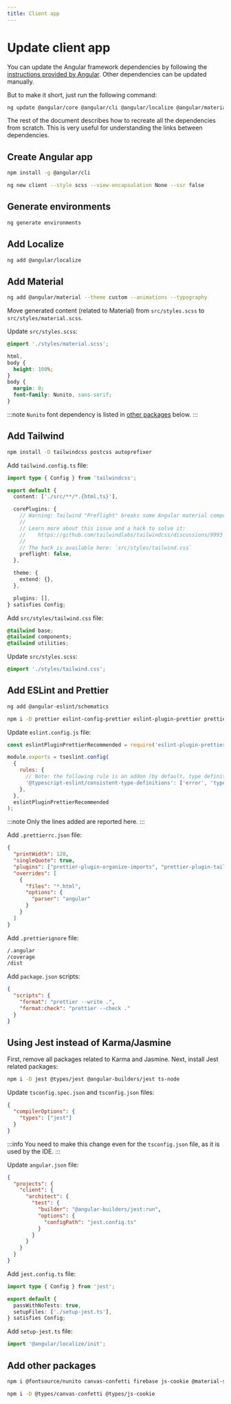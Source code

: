```yaml
---
title: Client app
---
```


# Update client app

You can update the Angular framework dependencies by following the [instructions provided by Angular](https://angular.dev/update).
Other dependencies can be updated manually.

But to make it short, just run the following command:

```bash
ng update @angular/core @angular/cli @angular/localize @angular/material
```

The rest of the document describes how to recreate all the dependencies from scratch.
This is very useful for understanding the links between dependencies.

## Create Angular app

```bash
npm install -g @angular/cli

ng new client --style scss --view-encapsulation None --ssr false
```

## Generate environments

```bash
ng generate environments
```

## Add Localize

```bash
ng add @angular/localize
```

## Add Material

```bash
ng add @angular/material --theme custom --animations --typography
```

Move generated content (related to Material) from `src/styles.scss` to `src/styles/material.scss`.

Update `src/styles.scss`:

```scss
@import './styles/material.scss';

html,
body {
  height: 100%;
}
body {
  margin: 0;
  font-family: Nunito, sans-serif;
}
```

:::note
`Nunito` font dependency is listed in [other packages](#add-other-packages) below.
:::

## Add Tailwind

```bash
npm install -D tailwindcss postcss autoprefixer
```

Add `tailwind.config.ts` file:

```ts
import type { Config } from 'tailwindcss';

export default {
  content: ['./src/**/*.{html,ts}'],

  corePlugins: {
    // Warning: Tailwind "Preflight" breaks some Angular material components
    //
    // Learn more about this issue and a hack to solve it:
    //    https://github.com/tailwindlabs/tailwindcss/discussions/9993
    //
    // The hack is available here: `src/styles/tailwind.css`
    preflight: false,
  },

  theme: {
    extend: {},
  },

  plugins: [],
} satisfies Config;
```

Add `src/styles/tailwind.css` file:

```css
@tailwind base;
@tailwind components;
@tailwind utilities;
```

Update `src/styles.scss`:

```scss
@import './styles/tailwind.css';
```

## Add ESLint and Prettier

```bash
ng add @angular-eslint/schematics

npm i -D prettier eslint-config-prettier eslint-plugin-prettier prettier-plugin-organize-imports prettier-plugin-tailwindcss
```

Update `eslint.config.js` file:

```js
const eslintPluginPrettierRecommended = require('eslint-plugin-prettier/recommended');

module.exports = tseslint.config(
  {
    rules: {
      // Note: the following rule is an addon (by default, type definitions use `interface`, but we prefer to use `type`)
      '@typescript-eslint/consistent-type-definitions': ['error', 'type'],
    },
  },
  eslintPluginPrettierRecommended
);
```

:::note
Only the lines added are reported here.
:::

Add `.prettierrc.json` file:

```json
{
  "printWidth": 120,
  "singleQuote": true,
  "plugins": ["prettier-plugin-organize-imports", "prettier-plugin-tailwindcss"],
  "overrides": [
    {
      "files": "*.html",
      "options": {
        "parser": "angular"
      }
    }
  ]
}
```

Add `.prettierignore` file:

```txt
/.angular
/coverage
/dist
```

Add `package.json` scripts:

```json
{
  "scripts": {
    "format": "prettier --write .",
    "format:check": "prettier --check ."
  }
}
```

## Using Jest instead of Karma/Jasmine

First, remove all packages related to Karma and Jasmine. Next, install Jest related packages:

```bash
npm i -D jest @types/jest @angular-builders/jest ts-node
```

Update `tsconfig.spec.json` and `tsconfig.json` files:

```json
{
  "compilerOptions": {
    "types": ["jest"]
  }
}
```

:::info
You need to make this change even for the `tsconfig.json` file, as it is used by the IDE.
:::

Update `angular.json` file:

```json
{
  "projects": {
    "client": {
      "architect": {
        "test": {
          "builder": "@angular-builders/jest:run",
          "options": {
            "configPath": "jest.config.ts"
          }
        }
      }
    }
  }
}
```

Add `jest.config.ts` file:

```ts
import type { Config } from 'jest';

export default {
  passWithNoTests: true,
  setupFiles: ['./setup-jest.ts'],
} satisfies Config;
```

Add `setup-jest.ts` file:

```ts
import '@angular/localize/init';
```

## Add other packages

```bash
npm i @fontsource/nunito canvas-confetti firebase js-cookie @material-symbols/font-600

npm i -D @types/canvas-confetti @types/js-cookie
```
